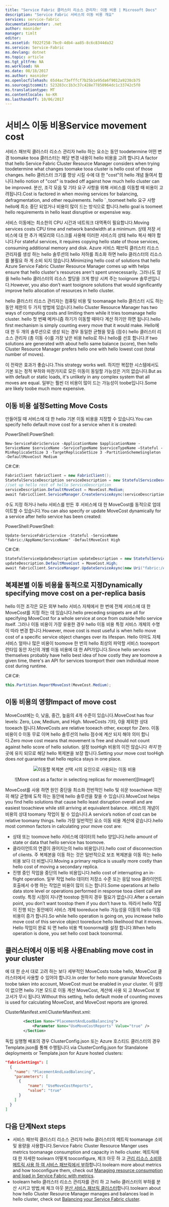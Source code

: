```yaml
---
title: "Service Fabric 클러스터 리소스 관리자: 이동 비용 | Microsoft Docs"
description: "Service Fabric 서비스의 이동 비용 개요"
services: service-fabric
documentationcenter: .net
author: masnider
manager: timlt
editor: 
ms.assetid: f022f258-7bc0-4db4-aa85-8c6c8344da32
ms.service: Service-Fabric
ms.devlang: dotnet
ms.topic: article
ms.tgt_pltfrm: NA
ms.workload: NA
ms.date: 08/18/2017
ms.author: masnider
ms.openlocfilehash: 65d4ac73efffcf7b25b1e95da6f9012a9238cb75
ms.sourcegitcommit: 523283cc1b3c37c428e77850964dc1c33742c5f0
ms.translationtype: MT
ms.contentlocale: ko-KR
ms.lasthandoff: 10/06/2017
---
```

# <a name="service-movement-cost"></a><span data-ttu-id="0766a-103">서비스 이동 비용</span><span class="sxs-lookup"><span data-stu-id="0766a-103">Service movement cost</span></span>
<span data-ttu-id="0766a-104">서비스 패브릭 클러스터 리소스 관리자 hello 하는 요소는 동안 toodetermine 어떤 변경 toomake tooa 클러스터는 해당 변경 내용이 hello 비용을 고려 합니다.</span><span class="sxs-lookup"><span data-stu-id="0766a-104">A factor that hello Service Fabric Cluster Resource Manager considers when trying toodetermine what changes toomake tooa cluster is hello cost of those changes.</span></span> <span data-ttu-id="0766a-105">hello 클러스터 크기를 향상 시킬 수에 대 한 "cost"의 hello 개념 들여서 합니다.</span><span class="sxs-lookup"><span data-stu-id="0766a-105">hello notion of "cost" is traded off against how much hello cluster can be improved.</span></span> <span data-ttu-id="0766a-106">분산, 조각 모음 및 기타 요구 사항을 위해 서비스를 이동할 때 비용이 고려됩니다.</span><span class="sxs-lookup"><span data-stu-id="0766a-106">Cost is factored in when moving services for balancing, defragmentation, and other requirements.</span></span> <span data-ttu-id="0766a-107">hello ´ ֲ toomeet hello 요구 사항 hello에 최소 중단 되었거나 비용이 많이 드는 방식으로 합니다.</span><span class="sxs-lookup"><span data-stu-id="0766a-107">hello goal is toomeet hello requirements in hello least disruptive or expensive way.</span></span> 

<span data-ttu-id="0766a-108">서비스 이동에는 최소한의 CPU 시간과 네트워크 대역폭이 필요합니다.</span><span class="sxs-lookup"><span data-stu-id="0766a-108">Moving services costs CPU time and network bandwidth at a minimum.</span></span> <span data-ttu-id="0766a-109">상태 저장 서비스에 대 한 추가 메모리와 디스크를 사용해 이러한 서비스의 상태 hello 복사 해야 합니다.</span><span class="sxs-lookup"><span data-stu-id="0766a-109">For stateful services, it requires copying hello state of those services, consuming additional memory and disk.</span></span> <span data-ttu-id="0766a-110">Azure 서비스 패브릭 클러스터 리소스 관리자를 생성 하는 hello 솔루션의 hello 저하를 최소화 하면 hello 클러스터의 리소스를 불필요 하 게 소비 되지 않습니다.</span><span class="sxs-lookup"><span data-stu-id="0766a-110">Minimizing hello cost of solutions that hello Azure Service Fabric Cluster Resource Manager comes up with helps ensure that hello cluster's resources aren't spent unnecessarily.</span></span> <span data-ttu-id="0766a-111">그러나도 않을 hello hello 클러스터의 리소스 할당을 크게 향상 시켜 주는 tooignore 솔루션입니다.</span><span class="sxs-lookup"><span data-stu-id="0766a-111">However, you also don’t want tooignore solutions that would significantly improve hello allocation of resources in hello cluster.</span></span>

<span data-ttu-id="0766a-112">hello 클러스터 리소스 관리자는 컴퓨팅 비용 및 toomanage hello 클러스터 시도 하는 동안 제한의 두 가지 방법에 있습니다.</span><span class="sxs-lookup"><span data-stu-id="0766a-112">hello Cluster Resource Manager has two ways of computing costs and limiting them while it tries toomanage hello cluster.</span></span> <span data-ttu-id="0766a-113">hello 첫 번째 메커니즘 하기가 이동할 때마다 계산 하기만 하면 됩니다.</span><span class="sxs-lookup"><span data-stu-id="0766a-113">hello first mechanism is simply counting every move that it would make.</span></span> <span data-ttu-id="0766a-114">Hello에 대 한 두 개의 솔루션으로 생성 되는 경우 동일한 균형을 맞출 (점수) hello 클러스터 리소스 관리자 (총 이동 수)를 가장 낮은 비용 hello로 하나 hello를 선호 합니다.</span><span class="sxs-lookup"><span data-stu-id="0766a-114">If two solutions are generated with about hello same balance (score), then hello Cluster Resource Manager prefers hello one with hello lowest cost (total number of moves).</span></span>

<span data-ttu-id="0766a-115">이 전략은 효과가 좋습니다.</span><span class="sxs-lookup"><span data-stu-id="0766a-115">This strategy works well.</span></span> <span data-ttu-id="0766a-116">하지만 복잡한 시스템에서도 기본 또는 정적 부하와 마찬가지로 모든 이동이 동일할 가능성은 거의 없습니다.</span><span class="sxs-lookup"><span data-stu-id="0766a-116">But as with default or static loads, it's unlikely in any complex system that all moves are equal.</span></span> <span data-ttu-id="0766a-117">일부는 훨씬 더 비용이 많이 드는 가능성이 toobe입니다.</span><span class="sxs-lookup"><span data-stu-id="0766a-117">Some are likely toobe much more expensive.</span></span>

## <a name="setting-move-costs"></a><span data-ttu-id="0766a-118">이동 비용 설정</span><span class="sxs-lookup"><span data-stu-id="0766a-118">Setting Move Costs</span></span> 
<span data-ttu-id="0766a-119">만들어질 때 서비스에 대 한 hello 기본 이동 비용을 지정할 수 있습니다.</span><span class="sxs-lookup"><span data-stu-id="0766a-119">You can specify hello default move cost for a service when it is created:</span></span>

<span data-ttu-id="0766a-120">PowerShell:</span><span class="sxs-lookup"><span data-stu-id="0766a-120">PowerShell:</span></span>

```posh
New-ServiceFabricService -ApplicationName $applicationName -ServiceName $serviceName -ServiceTypeName $serviceTypeName –Stateful -MinReplicaSetSize 3 -TargetReplicaSetSize 3 -PartitionSchemeSingleton -DefaultMoveCost Medium
```

<span data-ttu-id="0766a-121">C#:</span><span class="sxs-lookup"><span data-stu-id="0766a-121">C#:</span></span> 

```csharp
FabricClient fabricClient = new FabricClient();
StatefulServiceDescription serviceDescription = new StatefulServiceDescription();
//set up hello rest of hello ServiceDescription
serviceDescription.DefaultMoveCost = MoveCost.Medium;
await fabricClient.ServiceManager.CreateServiceAsync(serviceDescription);
```

<span data-ttu-id="0766a-122">수도 지정 하거나 hello 서비스를 만든 후 서비스에 대 한 MoveCost를 동적으로 업데이트할 수 있습니다.</span><span class="sxs-lookup"><span data-stu-id="0766a-122">You can also specify or update MoveCost dynamically for a service after hello service has been created:</span></span> 

<span data-ttu-id="0766a-123">PowerShell:</span><span class="sxs-lookup"><span data-stu-id="0766a-123">PowerShell:</span></span> 

```posh
Update-ServiceFabricService -Stateful -ServiceName "fabric:/AppName/ServiceName" -DefaultMoveCost High
```

<span data-ttu-id="0766a-124">C#:</span><span class="sxs-lookup"><span data-stu-id="0766a-124">C#:</span></span>

```csharp
StatefulServiceUpdateDescription updateDescription = new StatefulServiceUpdateDescription();
updateDescription.DefaultMoveCost = MoveCost.High;
await fabricClient.ServiceManager.UpdateServiceAsync(new Uri("fabric:/AppName/ServiceName"), updateDescription);
```

## <a name="dynamically-specifying-move-cost-on-a-per-replica-basis"></a><span data-ttu-id="0766a-125">복제본별 이동 비용을 동적으로 지정</span><span class="sxs-lookup"><span data-stu-id="0766a-125">Dynamically specifying move cost on a per-replica basis</span></span>

<span data-ttu-id="0766a-126">hello 이전 조각은 모든 외부 hello 서비스 자체에서 한 번에 전체 서비스에 대 한 MoveCost를 지정 하는 데 있습니다.</span><span class="sxs-lookup"><span data-stu-id="0766a-126">hello preceding snippets are all for specifying MoveCost for a whole service at once from outside hello service itself.</span></span> <span data-ttu-id="0766a-127">그러나 이동 비용이 가장 유용한 경우 hello 이동 비용 특정 서비스 개체의 수명이 따라 변경 합니다.</span><span class="sxs-lookup"><span data-stu-id="0766a-127">However, move cost is most useful is when hello move cost of a specific service object changes over its lifespan.</span></span> <span data-ttu-id="0766a-128">Hello 아마도 자체 서비스 얼마나 많은 비용이 toomove 한 번의 hello 최상의 파악할 서비스 tooreport 런타임 동안 자신의 개별 이동 비용에 대 한 API가입니다.</span><span class="sxs-lookup"><span data-stu-id="0766a-128">Since hello services themselves probably have hello best idea of how costly they are toomove a given time, there's an API for services tooreport their own individual move cost during runtime.</span></span> 

<span data-ttu-id="0766a-129">C#:</span><span class="sxs-lookup"><span data-stu-id="0766a-129">C#:</span></span>

```csharp
this.Partition.ReportMoveCost(MoveCost.Medium);
```

## <a name="impact-of-move-cost"></a><span data-ttu-id="0766a-130">이동 비용의 영향</span><span class="sxs-lookup"><span data-stu-id="0766a-130">Impact of move cost</span></span>
<span data-ttu-id="0766a-131">MoveCost에는 0, 낮음, 중간, 높음의 4개 수준이 있습니다.</span><span class="sxs-lookup"><span data-stu-id="0766a-131">MoveCost has four levels: Zero, Low, Medium, and High.</span></span> <span data-ttu-id="0766a-132">MoveCosts 기타, 0을 제외한 상대 tooeach 됩니다.</span><span class="sxs-lookup"><span data-stu-id="0766a-132">MoveCosts are relative tooeach other, except for Zero.</span></span> <span data-ttu-id="0766a-133">이동 비용이 0 이동 무료 이며 hello 솔루션의 hello 점수에 계산 되지 해야 의미 합니다.</span><span class="sxs-lookup"><span data-stu-id="0766a-133">Zero move cost means that movement is free and should not count against hello score of hello solution.</span></span> <span data-ttu-id="0766a-134">설정 tooHigh 비용의 이전 않습니다 *하지* 한 곳에 유지 되므로 해당 hello 복제본을 보장 합니다.</span><span class="sxs-lookup"><span data-stu-id="0766a-134">Setting your move cost tooHigh does *not* guarantee that hello replica stays in one place.</span></span>

<span data-ttu-id="0766a-135"><center>
![이동할 복제본 선택 시의 요인으로 사용되는 이동 비용][Image1]
</center></span><span class="sxs-lookup"><span data-stu-id="0766a-135"><center>
![Move cost as a factor in selecting replicas for movement][Image1]
</center></span></span>

<span data-ttu-id="0766a-136">MoveCost를 사용 하면 원인 중단을 최소화 전반적인 hello 및 쉬운 tooachieve 여전히 해당 균형에 도착 하는 동안에 hello 솔루션을 찾을 수 있습니다.</span><span class="sxs-lookup"><span data-stu-id="0766a-136">MoveCost helps you find hello solutions that cause hello least disruption overall and are easiest tooachieve while still arriving at equivalent balance.</span></span> <span data-ttu-id="0766a-137">서비스의 개념이 비용의 상대 toomany 작업이 될 수 있습니다.</span><span class="sxs-lookup"><span data-stu-id="0766a-137">A service’s notion of cost can be relative toomany things.</span></span> <span data-ttu-id="0766a-138">hello 가장 일반적인 요소 이동 비용 계산에 같습니다.</span><span class="sxs-lookup"><span data-stu-id="0766a-138">hello most common factors in calculating your move cost are:</span></span>

- <span data-ttu-id="0766a-139">상태 또는 toomove hello 서비스에 데이터의 hello 양입니다.</span><span class="sxs-lookup"><span data-stu-id="0766a-139">hello amount of state or data that hello service has toomove.</span></span>
- <span data-ttu-id="0766a-140">클라이언트의 연결이 끊어지는의 hello 비용입니다.</span><span class="sxs-lookup"><span data-stu-id="0766a-140">hello cost of disconnection of clients.</span></span> <span data-ttu-id="0766a-141">주 복제본을 이동 하는 것은 일반적으로 보조 복제본을 이동 하는 hello 비용 보다 더 비쌉니다.</span><span class="sxs-lookup"><span data-stu-id="0766a-141">Moving a primary replica is usually more costly than hello cost of moving a secondary replica.</span></span>
- <span data-ttu-id="0766a-142">진행 중인 작업을 중단의 hello 비용입니다.</span><span class="sxs-lookup"><span data-stu-id="0766a-142">hello cost of interrupting an in-flight operation.</span></span> <span data-ttu-id="0766a-143">일부 작업 hello 데이터 저장소 수준 또는 응답 tooa 클라이언트 호출에서 수행 하는 작업은 비용이 많이 드는 합니다.</span><span class="sxs-lookup"><span data-stu-id="0766a-143">Some operations at hello data store level or operations performed in response tooa client call are costly.</span></span> <span data-ttu-id="0766a-144">특정 시점이 지나면 toostop 원하지 경우 필요가 없습니다.</span><span class="sxs-lookup"><span data-stu-id="0766a-144">After a certain point, you don’t want toostop them if you don’t have to.</span></span> <span data-ttu-id="0766a-145">따라서 hello 작업이 진행 되는 동안에이 서비스 개체 tooreduce hello 가능성을 이동의 hello 이동 비용이 증가 합니다.</span><span class="sxs-lookup"><span data-stu-id="0766a-145">So while hello operation is going on, you increase hello move cost of this service object tooreduce hello likelihood that it moves.</span></span> <span data-ttu-id="0766a-146">Hello 작업이 완료 되 면 hello 비용 백 toonormal을 설정 합니다.</span><span class="sxs-lookup"><span data-stu-id="0766a-146">When hello operation is done, you set hello cost back toonormal.</span></span>

## <a name="enabling-move-cost-in-your-cluster"></a><span data-ttu-id="0766a-147">클러스터에서 이동 비용 사용</span><span class="sxs-lookup"><span data-stu-id="0766a-147">Enabling move cost in your cluster</span></span>
<span data-ttu-id="0766a-148">에 대 한 순서 대로 고려 하는 보다 세부적인 MoveCosts toobe hello, MoveCost 클러스터에서 사용할 수 있어야 합니다.</span><span class="sxs-lookup"><span data-stu-id="0766a-148">In order for hello more granular MoveCosts toobe taken into account, MoveCost must be enabled in your cluster.</span></span> <span data-ttu-id="0766a-149">이 설정이 없으면 hello 기본 모드로 이동 계산 MoveCost, 계산에 사용 되 고 MoveCost 보고서가 무시 됩니다.</span><span class="sxs-lookup"><span data-stu-id="0766a-149">Without this setting, hello default mode of counting moves is used for calculating MoveCost, and MoveCost reports are ignored.</span></span>


<span data-ttu-id="0766a-150">ClusterManifest.xml:</span><span class="sxs-lookup"><span data-stu-id="0766a-150">ClusterManifest.xml:</span></span>

``` xml
        <Section Name="PlacementAndLoadBalancing">
            <Parameter Name="UseMoveCostReports" Value="true" />
        </Section>
```

<span data-ttu-id="0766a-151">독립 실행형 배포의 경우 ClusterConfig.json 또는 Azure 호스티드 클러스터의 경우 Template.json를 통해 수행됩니다.</span><span class="sxs-lookup"><span data-stu-id="0766a-151">via ClusterConfig.json for Standalone deployments or Template.json for Azure hosted clusters:</span></span>

```json
"fabricSettings": [
  {
    "name": "PlacementAndLoadBalancing",
    "parameters": [
      {
          "name": "UseMoveCostReports",
          "value": "true"
      }
    ]
  }
]
```

## <a name="next-steps"></a><span data-ttu-id="0766a-152">다음 단계</span><span class="sxs-lookup"><span data-stu-id="0766a-152">Next steps</span></span>
- <span data-ttu-id="0766a-153">서비스 패브릭 클러스터 리소스 관리자 hello 클러스터의 메트릭 toomanage 소비 및 용량을 사용합니다.</span><span class="sxs-lookup"><span data-stu-id="0766a-153">Service Fabric Cluster Resource Manger uses metrics toomanage consumption and capacity in hello cluster.</span></span> <span data-ttu-id="0766a-154">메트릭에 대 한 자세한 toolearn 어떻게 tooconfigure, 체크 아웃 하 고 [관리 리소스 소비와 메트릭 사용 하 여 서비스 패브릭에서 부하](service-fabric-cluster-resource-manager-metrics.md)합니다.</span><span class="sxs-lookup"><span data-stu-id="0766a-154">toolearn more about metrics and how tooconfigure them, check out [Managing resource consumption and load in Service Fabric with metrics](service-fabric-cluster-resource-manager-metrics.md).</span></span>
- <span data-ttu-id="0766a-155">toolearn hello 클러스터 리소스 관리자를 관리 하 고 hello 클러스터의 부하를 분산 시키고 방법,에 체크 아웃 [분산 서비스 패브릭 클러스터](service-fabric-cluster-resource-manager-balancing.md)합니다.</span><span class="sxs-lookup"><span data-stu-id="0766a-155">toolearn about how hello Cluster Resource Manager manages and balances load in hello cluster, check out [Balancing your Service Fabric cluster](service-fabric-cluster-resource-manager-balancing.md).</span></span>

[Image1]:./media/service-fabric-cluster-resource-manager-movement-cost/service-most-cost-example.png
